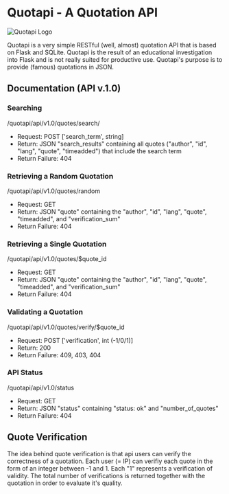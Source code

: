 # Quotapi - A Quotation API

![Quotapi Logo](http://quotapi.kleiber.me/assets/quotapi-logo-100.png)

Quotapi is a very simple RESTful (well, almost) quotation API that is based on Flask and SQLite. Quotapi is the result of an educational investigation into Flask and is not really suited for productive use. Quotapi's purpose is to provide (famous) quotations in JSON.										

## Documentation (API v.1.0)
### Searching
/quotapi/api/v1.0/quotes/search/
* Request: POST ['search_term', string]
* Return: JSON "search_results" containing all quotes ("author", "id", "lang", "quote", "timeadded") that include the search term
* Return Failure: 404

### Retrieving a Random Quotation
/quotapi/api/v1.0/quotes/random
* Request: GET
* Return: JSON "quote" containing the "author", "id", "lang", "quote", "timeadded", and "verification_sum"
* Return Failure: 404

### Retrieving a Single Quotation
/quotapi/api/v1.0/quotes/$quote_id
* Request: GET
* Return: JSON "quote" containing the "author", "id", "lang", "quote", "timeadded", and "verification_sum"
* Return Failure: 404

### Validating a Quotation
/quotapi/api/v1.0/quotes/verify/$quote_id
* Request: POST ['verification', int (-1/0/1)]
* Return: 200
* Return Failure: 409, 403, 404

### API Status
/quotapi/api/v1.0/status
* Request: GET
* Return: JSON "status" containing "status: ok" and "number_of_quotes"
* Return Failure: 404

## Quote Verification
The idea behind quote verification is that api users can verify the correctness of a quotation. Each user (= IP) can verifiy each quote in the form of an integer between -1 and 1. Each "1" represents a verification of validity. The total number of verifications is returned together with the quotation in order to evaluate it's quality.